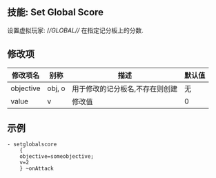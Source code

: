 技能: Set Global Score
--------------------------

设置虚拟玩家: /_/_GLOBAL/_/_ 在指定记分板上的分数.

修改项
----------

| 修改项名 | 别称    | 描述                                                                                                    | 默认值 |
|-----------|------------|----------------------------------------------------------------------------------------------------------------|---------------|
| objective | obj, o  | 用于修改的记分板名,不存在则创建 | 无 |
| value     | v       | 修改值 | 0 |
                                                                            
示例
----

    - setglobalscore
        {
        objective=someobjective;
        v=2
        } ~onAttack